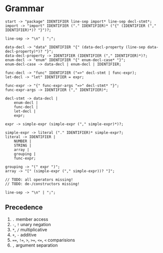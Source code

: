 # Grammar

```
start -> "package" IDENTIFIER line-sep import* line-sep decl-stmt*;
import -> "import" IDENTIFIER ("." IDENTIFIER)* ("{" (IDENTIFIER ("," IDENTIFIER)*)? "}")?;

line-sep -> "\n" | ";";

data-decl -> "data" IDENTIFIER "{" (data-decl-property (line-sep data-decl-property)*)? "}";
data-decl-property -> IDENTIFIER (IDENTIFIER ("," IDENTIFIER)*)?;
enum-decl -> "enum" IDENTIFIER "{" enum-decl-case* "}";
enum-decl-case -> data-decl | enum-decl | IDENTIFIER;

func-decl -> "func" IDENTIFIER ("=>" decl-stmt | func-expr);
let-decl -> "let" IDENTIFIER = expr;

func-expr -> "{" func-expr-args "=>" decl-stmt* "}";
func-expr-args -> IDENTIFIER ("," IDENTIFIER)*;

decl-stmt -> data-decl |
    enum-decl |
    func-decl |
    let-decl |
    expr;

expr -> simple-expr (simple-expr ("," simple-expr)*)?;

simple-expr -> literal ("." IDENTIFIER)* simple-expr?;
literal -> IDENTIFIER |
    NUMBER |
    STRING |
    array |
    grouping |
    func-expr;

grouping -> "(" expr ")";
array -> "[" (simple-expr ("," simple-expr))? "]";

// TODO: all operators missing!
// TODO: de-/constructors missing!

line-sep -> "\n" | ";";

```

## Precedence

1. `.` member access
2. `-`, `!` unary negation
3. `*`, `/` multiplicative
4. `+`, `-` additive
5. `==`, `!=`, `>`, `>=`, `<=`, `<` comparisions
6. `,` argument separation
